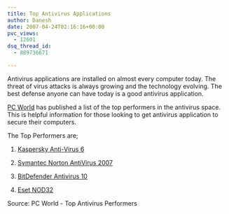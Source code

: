 ```yaml
---
title: Top Antivirus Applications
author: Danesh
date: 2007-04-24T02:16:16+00:00
pvc_views:
  - 12601
dsq_thread_id:
  - 889736671

---
```

Antivirus applications are installed on almost every computer today. The threat of virus attacks is always growing and the technology evolving. The best defense anyone can have today is a good antivirus application.

[PC World][1] has published a list of the top performers in the antivirus space. This is helpful information for those looking to get antivirus application to secure their computers.

The Top Performers are;

1. [Kaspersky Anti-Virus 6][2]

2. [Symantec Norton AntiVirus 2007][3]

3. [BitDefender Antivirus 10][4]

4. [Eset NOD32][5]

Source: PC World - Top Antivirus Performers

 [1]: http://www.pcworld.com/
 [2]: http://www.pcworld.com/article/id,130873-page,1/article.html
 [3]: http://www.pcworld.com/article/id,130903-page,1/article.html
 [4]: http://www.pcworld.com/article/id,130904-page,1/article.html
 [5]: http://www.pcworld.com/article/id,130906-page,1/article.html